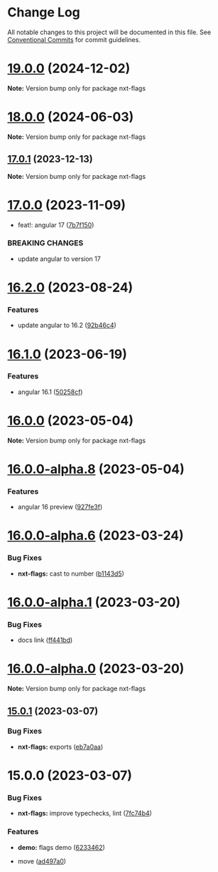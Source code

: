# Change Log

All notable changes to this project will be documented in this file.
See [Conventional Commits](https://conventionalcommits.org) for commit guidelines.

# [19.0.0](https://github.com/Liquid-JS/nxt-components/compare/v18.0.0...v19.0.0) (2024-12-02)

**Note:** Version bump only for package nxt-flags

# [18.0.0](https://github.com/Liquid-JS/nxt-components/compare/v17.0.1...v18.0.0) (2024-06-03)

**Note:** Version bump only for package nxt-flags

## [17.0.1](https://github.com/Liquid-JS/nxt-components/compare/v17.0.0...v17.0.1) (2023-12-13)

**Note:** Version bump only for package nxt-flags

# [17.0.0](https://github.com/Liquid-JS/nxt-components/compare/v16.2.0...v17.0.0) (2023-11-09)

* feat!: angular 17 ([7b7f150](https://github.com/Liquid-JS/nxt-components/commit/7b7f150f28a14893af8186bbaa2c24302dd15445))

### BREAKING CHANGES

* update angular to version 17

# [16.2.0](https://github.com/Liquid-JS/nxt-components/compare/v16.1.0...v16.2.0) (2023-08-24)

### Features

* update angular to 16.2 ([92b46c4](https://github.com/Liquid-JS/nxt-components/commit/92b46c4d5af68b0a669ab3bae940755073015cab))

# [16.1.0](https://github.com/Liquid-JS/nxt-components/compare/v16.0.0...v16.1.0) (2023-06-19)

### Features

* angular 16.1 ([50258cf](https://github.com/Liquid-JS/nxt-components/commit/50258cf958e40775b79299be6616a00128d997e7))

# [16.0.0](https://github.com/Liquid-JS/nxt-components/compare/v16.0.0-alpha.8...v16.0.0) (2023-05-04)

**Note:** Version bump only for package nxt-flags

# [16.0.0-alpha.8](https://github.com/Liquid-JS/nxt-components/compare/v16.0.0-alpha.7...v16.0.0-alpha.8) (2023-05-04)

### Features

* angular 16 preview ([927fe3f](https://github.com/Liquid-JS/nxt-components/commit/927fe3f94dec9c369b6e693cfc282f245fbfbe72))

# [16.0.0-alpha.6](https://github.com/Liquid-JS/nxt-components/compare/v16.0.0-alpha.5...v16.0.0-alpha.6) (2023-03-24)

### Bug Fixes

* **nxt-flags:** cast to number ([b1143d5](https://github.com/Liquid-JS/nxt-components/commit/b1143d50151ea9c59e2ab4614d69103ba3da4754))

# [16.0.0-alpha.1](https://github.com/Liquid-JS/nxt-components/compare/v16.0.0-alpha.0...v16.0.0-alpha.1) (2023-03-20)

### Bug Fixes

* docs link ([ff441bd](https://github.com/Liquid-JS/nxt-components/commit/ff441bd6939654f8bbab655da891be08629cc36d))

# [16.0.0-alpha.0](https://github.com/Liquid-JS/nxt-components/compare/v15.0.1...v16.0.0-alpha.0) (2023-03-20)

**Note:** Version bump only for package nxt-flags

## [15.0.1](https://github.com/Liquid-JS/nxt-components/compare/v15.0.0...v15.0.1) (2023-03-07)

### Bug Fixes

* **nxt-flags:** exports ([eb7a0aa](https://github.com/Liquid-JS/nxt-components/commit/eb7a0aa09def8bf869bd8abfe1b754bc47a0816f))

# 15.0.0 (2023-03-07)

### Bug Fixes

* **nxt-flags:** improve typechecks, lint ([7fc74b4](https://github.com/Liquid-JS/nxt-components/commit/7fc74b4a8b1ad6c36e3e0a4d8a294b4f782fbd4f))

### Features

* **demo:** flags demo ([6233462](https://github.com/Liquid-JS/nxt-components/commit/623346276ddfe72b7726d45564ebc5573e8ba39c))

* move ([ad497a0](https://github.com/Liquid-JS/nxt-components/commit/ad497a03d754390e4c1c1c8f2895388c89e0fead))

